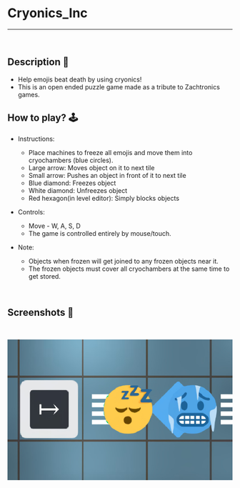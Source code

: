 # **Cryonics_Inc** 

---

<br>

## **Description 📃**
- Help emojis beat death by using cryonics!
- This is an open ended puzzle game made as a tribute to Zachtronics games.

## **How to play? 🕹️**
- Instructions:
	- Place machines to freeze all emojis and move them into cryochambers (blue circles).
	- Large arrow: Moves object on it to next tile
	- Small arrow: Pushes an object in front of it to next tile
	- Blue diamond: Freezes object
	- White diamond: Unfreezes object
	- Red hexagon(in level editor): Simply blocks objects

- Controls:
	- Move - W, A, S, D
	- The game is controlled entirely by mouse/touch.
	
- Note:
	- Objects when frozen will get joined to any frozen objects near it.
	- The frozen objects must cover all cryochambers at the same time to get stored.


<br>

## **Screenshots 📸**

<br>

![image](../../assets/images/Cryonics_Inc.jpg)

<br>
